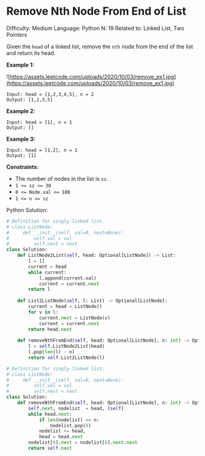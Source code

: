 # Remove Nth Node From End of List

Difficulty: Medium
Language: Python
N: 19
Related to: Linked List, Two Pointers

Given the `head` of a linked list, remove the `nth` node from the end of the list and return its head.

**Example 1:**

![https://assets.leetcode.com/uploads/2020/10/03/remove_ex1.jpg](https://assets.leetcode.com/uploads/2020/10/03/remove_ex1.jpg)

```
Input: head = [1,2,3,4,5], n = 2
Output: [1,2,3,5]

```

**Example 2:**

```
Input: head = [1], n = 1
Output: []

```

**Example 3:**

```
Input: head = [1,2], n = 1
Output: [1]

```

**Constraints:**

- The number of nodes in the list is `sz`.
- `1 <= sz <= 30`
- `0 <= Node.val <= 100`
- `1 <= n <= sz`

Python Solution:

```python
# Definition for singly-linked list.
# class ListNode:
#     def __init__(self, val=0, next=None):
#         self.val = val
#         self.next = next
class Solution:
    def ListNode2List(self, head: Optional[ListNode]) -> List:
        l = []
        current = head
        while current:
            l.append(current.val)
            current = current.next
        return l
    
    def List2ListNode(self, l: List) -> Optional[ListNode]:
        current = head = ListNode()
        for v in l:
            current.next = ListNode(v)
            current = current.next
        return head.next
    
    def removeNthFromEnd(self, head: Optional[ListNode], n: int) -> Optional[ListNode]:
        l = self.ListNode2List(head)
        l.pop(len(l) - n)
        return self.List2ListNode(l)
```

```python
# Definition for singly-linked list.
# class ListNode:
#     def __init__(self, val=0, next=None):
#         self.val = val
#         self.next = next
class Solution:
    def removeNthFromEnd(self, head: Optional[ListNode], n: int) -> Optional[ListNode]:
        self.next, nodelist  = head, [self]
        while head.next:
            if len(nodelist) == n:
                nodelist.pop(0)
            nodelist += head,
            head = head.next
        nodelist[0].next = nodelist[0].next.next 
        return self.next
```